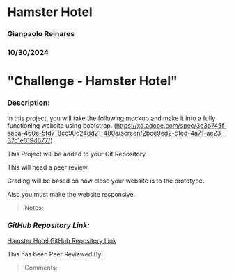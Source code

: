 # Hamster Hotel

### Gianpaolo Reinares
### 10/30/2024
# "Challenge - Hamster Hotel"
### Description: 
In this project, you will take the following mockup and make it into a fully functioning website using bootstrap.
(https://xd.adobe.com/spec/3e3b745f-aa5a-460e-5fd7-8cc90c248d21-480a/screen/2bce9ed2-c1ed-4a71-ae23-37c1e019d677/)

This Project will be added to your Git Repository

This will need a peer review

Grading will be based on how close your website is to the prototype.

Also you must make the website responsive. 

> Notes: 


### _GitHub Repository Link:_
[Hamster Hotel GitHub Repository Link](https://github.com/MandoxaElemental/Hamster-Hotel)


This has been Peer Reviewed By: 
> Comments: 
